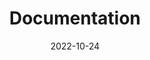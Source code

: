 ---
title: Documentation
date: 2022-10-24

type: landing

sections:
  - block: markdown
    content:
      title: Lab Documentation
      subtitle: 'Guides, tutorials, and research documentation'
      text: |
        <div style="text-align: center; margin-bottom: 3rem;">
          <p style="font-size: 1.1rem; color: #6b7280;">Access lab guides, tutorials, and research documentation</p>
        </div>
        
        <div style="display: grid; grid-template-columns: repeat(auto-fit, minmax(350px, 1fr)); gap: 2rem; margin-top: 2rem;">
          
          <!-- Presentations -->
          <div style="background: white; border: 1px solid #e5e7eb; border-radius: 12px; padding: 2rem; box-shadow: 0 2px 4px rgba(0,0,0,0.1);">
            <div style="display: flex; align-items: center; margin-bottom: 1.5rem;">
              <span style="font-size: 2rem; margin-right: 1rem;">📊</span>
              <h3 style="color: #1f2937; margin: 0; font-weight: 600; font-size: 1.25rem;"> Presentations</h3>
            </div>
            <div style="space-y: 1rem;">
              <div style="margin-bottom: 1rem; padding: 1rem; background-color: #f9fafb; border-radius: 8px; border-left: 4px solid #10b981;">
                <div style="display: flex; justify-content: space-between; align-items: center; margin-bottom: 0.5rem;">
                  <h4 style="color: #1f2937; margin: 0; font-weight: 600; font-size: 1rem;">Yansheng Mao--DLM 1</h4>
                  <span style="color: #6b7280; font-size: 0.85rem;">Sep 19, 2025</span>
                </div>
                <p style="color: #6b7280; font-size: 0.9rem; margin: 0.5rem 0; line-height: 1.5;">Foundations of Diffusion Language Models</p>
                <a href="/uploads/Foundations of Diffusion LLMs.pptx" download style="color: #10b981; text-decoration: none; font-weight: 500; font-size: 0.9rem;">📥 Download PPT</a>
              </div>
            </div>
          </div>

          <!-- Lab Guides -->
          <div style="background: white; border: 1px solid #e5e7eb; border-radius: 12px; padding: 2rem; box-shadow: 0 2px 4px rgba(0,0,0,0.1);">
            <div style="display: flex; align-items: center; margin-bottom: 1.5rem;">
              <span style="font-size: 2rem; margin-right: 1rem;">📖</span>
              <h3 style="color: #1f2937; margin: 0; font-weight: 600; font-size: 1.25rem;">Lab Guides</h3>
            </div>
            <p style="color: #6b7280; font-size: 1rem; margin: 0; line-height: 1.6;">Lab setup guides, research methodologies, and best practices will be added here.</p>
            <div style="margin-top: 1.5rem;">
              <span style="color: #9ca3af; font-style: italic; font-size: 0.9rem;">Coming soon...</span>
            </div>
          </div>

          <!-- Tutorials -->
          <div style="background: white; border: 1px solid #e5e7eb; border-radius: 12px; padding: 2rem; box-shadow: 0 2px 4px rgba(0,0,0,0.1);">
            <div style="display: flex; align-items: center; margin-bottom: 1.5rem;">
              <span style="font-size: 2rem; margin-right: 1rem;">🎓</span>
              <h3 style="color: #1f2937; margin: 0; font-weight: 600; font-size: 1.25rem;">Tutorials</h3>
            </div>
            <p style="color: #6b7280; font-size: 1rem; margin: 0; line-height: 1.6;">Step-by-step tutorials for common research tasks and tool usage.</p>
            <div style="margin-top: 1.5rem;">
              <span style="color: #9ca3af; font-style: italic; font-size: 0.9rem;">Coming soon...</span>
            </div>
          </div>

        </div>
    design:
      columns: '1'
      spacing:
        padding: ['40px', '0', '40px', '0']
---